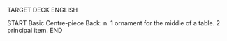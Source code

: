 TARGET DECK
ENGLISH

START
Basic
Centre-piece
Back: n. 1 ornament for the middle of a table. 2 principal item.
END

